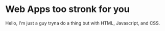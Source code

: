 # Web Apps too stronk for you
Hello, I'm just a guy tryna do a thing but with HTML, Javascript, and CSS.

